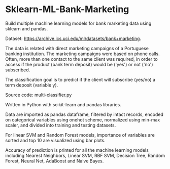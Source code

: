 # Sklearn-ML-Bank-Marketing
Build multiple machine learning models for bank marketing data using sklearn and pandas.

Dataset: https://archive.ics.uci.edu/ml/datasets/bank+marketing.

  The data is related with direct marketing campaigns of a Portuguese banking institution. 
  The marketing campaigns were based on phone calls. Often, more than one contact to the same client was required, 
  in order to access if the product (bank term deposit) would be ('yes') or not ('no') subscribed. 

  The classification goal is to predict if the client will subscribe (yes/no) a term deposit (variable y).

Source code: multi-classifier.py

  Written in Python with scikit-learn and pandas libraries.

  Data are imported as pandas dataframe, filtered by intact records, encoded on categorical variables using onehot scheme, 
  normalized using min-max scaler, and divided into training and testing datasets. 
  
  For linear SVM and Random Forest models, importance of variables are sorted and top 10 are visualized using bar plots.

  Accuracy of prediction is printed for all the machine learning models including Nearest Neighbors, Linear SVM, RBF SVM, 
  Decision Tree, Random Forest, Neural Net, AdaBoost and Naive Bayes.
